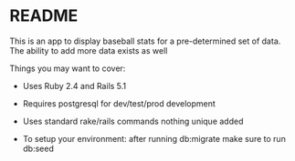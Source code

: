 # README

This is an app to display baseball stats for a pre-determined set of data. The ability to add more data exists as well

Things you may want to cover:

* Uses Ruby 2.4 and Rails 5.1

* Requires postgresql for dev/test/prod development

* Uses standard rake/rails commands nothing unique added

* To setup your environment: after running db:migrate make sure to run db:seed
